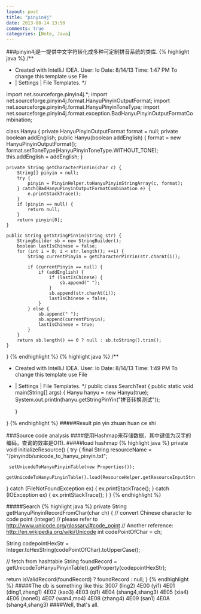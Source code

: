```yaml
---
layout: post
title: "pinyin4j"
date: 2013-08-14 13:50
comments: true
categories: [Note, Java]
---
```

###pinyin4j是一提供中文字符转化成多种可定制拼音系统的类库.
{% highlight java %}
/**
 * Created with IntelliJ IDEA. User: lo Date: 8/14/13 Time: 1:47 PM To change this template use File
 * | Settings | File Templates.
 */

import net.sourceforge.pinyin4j.*;
import net.sourceforge.pinyin4j.format.HanyuPinyinOutputFormat;
import net.sourceforge.pinyin4j.format.HanyuPinyinToneType;
import net.sourceforge.pinyin4j.format.exception.BadHanyuPinyinOutputFormatCombination;

class Hanyu
{
    private HanyuPinyinOutputFormat format = null;
    private boolean addEnglish;
    public Hanyu(boolean addEnglish) {
        format = new HanyuPinyinOutputFormat();
        format.setToneType(HanyuPinyinToneType.WITHOUT_TONE);
        this.addEnglish = addEnglish;
    }

    private String getCharacterPinYin(char c) {
        String[] pinyin = null;
        try {
            pinyin = PinyinHelper.toHanyuPinyinStringArray(c, format);
        } catch(BadHanyuPinyinOutputFormatCombination e) {
            e.printStackTrace();
        }
        if (pinyin == null) {
            return null;
        }
        return pinyin[0];
    }

    public String getStringPinYin(String str) {
        StringBuilder sb = new StringBuilder();
        boolean lastIsChinese = false;
        for (int i = 0; i < str.length(); ++i) {
            String currentPinyin = getCharacterPinYin(str.charAt(i));

            if (currentPinyin == null) {
                if (addEnglish) {
                    if (lastIsChinese) {
                        sb.append(" ");
                    }
                    sb.append(str.charAt(i));
                    lastIsChinese = false;
                }
            } else {
                sb.append(" ");
                sb.append(currentPinyin);
                lastIsChinese = true;
            }
        }
        return sb.length() == 0 ? null : sb.toString().trim();
    }
}
{% endhighlight %}
{% highlight java %}
/**
 * Created with IntelliJ IDEA. User: lo Date: 8/14/13 Time: 1:49 PM To change this template use File
 * | Settings | File Templates.
 */
public class SearchTeat {
    public static void main(String[] args) {
        Hanyu hanyu = new Hanyu(true);
        System.out.println(hanyu.getStringPinYin("拼音转换测试"));

    }

}
{% endhighlight %}
#####Result
	pin yin zhuan huan ce shi

###Source code analysis
####使用Hashmap来存储数据，其中键值为汉字的编码，查询的效率是O(1).
#####load hashmap
{% highlight java %}
private void initializeResource() {
   try {
     final String resourceName = "/pinyindb/unicode_to_hanyu_pinyin.txt";

     setUnicodeToHanyuPinyinTable(new Properties());
     getUnicodeToHanyuPinyinTable().load(ResourceHelper.getResourceInputStream(resourceName));

   } catch (FileNotFoundException ex) {
     ex.printStackTrace();
   } catch (IOException ex) {
     ex.printStackTrace();
   }
 }
{% endhighlight %}

#####Search
{% highlight java %}
private String getHanyuPinyinRecordFromChar(char ch) {
 // convert Chinese character to code point (integer)
   // please refer to http://www.unicode.org/glossary/#code_point
   // Another reference: http://en.wikipedia.org/wiki/Unicode
   int codePointOfChar = ch;

   String codepointHexStr = Integer.toHexString(codePointOfChar).toUpperCase();

   // fetch from hashtable
   String foundRecord = getUnicodeToHanyuPinyinTable().getProperty(codepointHexStr);

   return isValidRecord(foundRecord) ? foundRecord : null;
}
{% endhighlight %}
#####The db is something like this:
	3007 (ling2)
	4E00 (yi1)
	4E01 (ding1,zheng1)
	4E02 (kao3)
	4E03 (qi1)
	4E04 (shang4,shang3)
	4E05 (xia4)
	4E06 (none0)
	4E07 (wan4,mo4)
	4E08 (zhang4)
	4E09 (san1)
	4E0A (shang4,shang3)
####Well, that's all.
